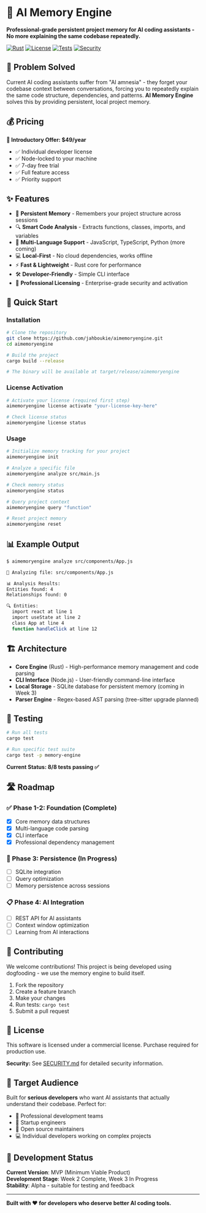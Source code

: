 # 🧠 AI Memory Engine

**Professional-grade persistent project memory for AI coding assistants - No more explaining the same codebase repeatedly.**

[![Rust](https://img.shields.io/badge/rust-1.70+-orange.svg)](https://www.rust-lang.org)
[![License](https://img.shields.io/badge/license-Commercial-blue.svg)](#license)
[![Tests](https://img.shields.io/badge/tests-passing-green.svg)](#testing)
[![Security](https://img.shields.io/badge/security-enterprise--grade-green.svg)](SECURITY.md)

## 🎯 Problem Solved

Current AI coding assistants suffer from "AI amnesia" - they forget your codebase context between conversations, forcing you to repeatedly explain the same code structure, dependencies, and patterns. **AI Memory Engine** solves this by providing persistent, local project memory.

## 💰 Pricing

**🎉 Introductory Offer: $49/year**
- ✅ Individual developer license
- ✅ Node-locked to your machine
- ✅ 7-day free trial
- ✅ Full feature access
- ✅ Priority support

## ✨ Features

- 🧠 **Persistent Memory** - Remembers your project structure across sessions
- 🔍 **Smart Code Analysis** - Extracts functions, classes, imports, and variables
- 🚀 **Multi-Language Support** - JavaScript, TypeScript, Python (more coming)
- 💻 **Local-First** - No cloud dependencies, works offline
- ⚡ **Fast & Lightweight** - Rust core for performance
- 🛠️ **Developer-Friendly** - Simple CLI interface
- 🔐 **Professional Licensing** - Enterprise-grade security and activation

## 🚀 Quick Start

### Installation

```bash
# Clone the repository
git clone https://github.com/jahboukie/aimemoryengine.git
cd aimemoryengine

# Build the project
cargo build --release

# The binary will be available at target/release/aimemoryengine
```

### License Activation

```bash
# Activate your license (required first step)
aimemoryengine license activate "your-license-key-here"

# Check license status
aimemoryengine license status
```

### Usage

```bash
# Initialize memory tracking for your project
aimemoryengine init

# Analyze a specific file
aimemoryengine analyze src/main.js

# Check memory status
aimemoryengine status

# Query project context
aimemoryengine query "function"

# Reset project memory
aimemoryengine reset
```

## 📊 Example Output

```bash
$ aimemoryengine analyze src/components/App.js

🔬 Analyzing file: src/components/App.js

📊 Analysis Results:
Entities found: 4
Relationships found: 0

🔍 Entities:
  import react at line 1
  import useState at line 2
  class App at line 4
  function handleClick at line 12
```

## 🏗️ Architecture

- **Core Engine** (Rust) - High-performance memory management and code parsing
- **CLI Interface** (Node.js) - User-friendly command-line interface
- **Local Storage** - SQLite database for persistent memory (coming in Week 3)
- **Parser Engine** - Regex-based AST parsing (tree-sitter upgrade planned)

## 🧪 Testing

```bash
# Run all tests
cargo test

# Run specific test suite
cargo test -p memory-engine
```

**Current Status: 8/8 tests passing ✅**

## 🛣️ Roadmap

### ✅ Phase 1-2: Foundation (Complete)
- [x] Core memory data structures
- [x] Multi-language code parsing
- [x] CLI interface
- [x] Professional dependency management

### 🚧 Phase 3: Persistence (In Progress)
- [ ] SQLite integration
- [ ] Query optimization
- [ ] Memory persistence across sessions

### 📋 Phase 4: AI Integration
- [ ] REST API for AI assistants
- [ ] Context window optimization
- [ ] Learning from AI interactions

## 🤝 Contributing

We welcome contributions! This project is being developed using dogfooding - we use the memory engine to build itself.

1. Fork the repository
2. Create a feature branch
3. Make your changes
4. Run tests: `cargo test`
5. Submit a pull request

## 📄 License

This software is licensed under a commercial license. Purchase required for production use.

**Security:** See [SECURITY.md](SECURITY.md) for detailed security information.

## 🎯 Target Audience

Built for **serious developers** who want AI assistants that actually understand their codebase. Perfect for:

- 🏢 Professional development teams
- 🚀 Startup engineers
- 🔬 Open source maintainers
- 💻 Individual developers working on complex projects

## 🔧 Development Status

**Current Version**: MVP (Minimum Viable Product)  
**Development Stage**: Week 2 Complete, Week 3 In Progress  
**Stability**: Alpha - suitable for testing and feedback

---

**Built with ❤️ for developers who deserve better AI coding tools.**

